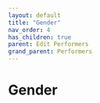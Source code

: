 ```yaml
---
layout: default
title: "Gender"
nav_order: 4
has_children: true
parent: Edit Performers
grand_parent: Performers
---
```


# Gender
